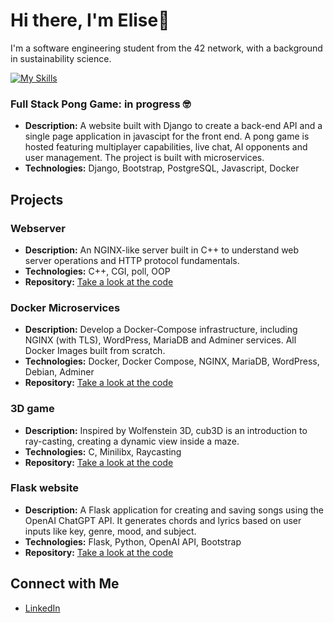 # Hi there, I'm Elise👋

I'm a software engineering student from the 42 network, with a background in sustainability science.

[![My Skills](https://skillicons.dev/icons?i=c,cpp,py,html,css,bash,postgres,nginx,flask,django,docker,bootstrap,figma,apple,linux,ableton,ai)](https://skillicons.dev)

### Full Stack Pong Game: in progress :nerd_face:
- **Description:** A website built with Django to create a back-end API and a single page application in javascipt for the front end. A pong game is hosted featuring multiplayer capabilities, live chat, AI opponents and user management. The project is built with microservices.
- **Technologies:** Django, Bootstrap, PostgreSQL, Javascript, Docker

## Projects

### Webserver
- **Description:** An NGINX-like server built in C++ to understand web server operations and HTTP protocol fundamentals.
- **Technologies:** C++, CGI, poll, OOP
- **Repository:** [Take a look at the code](https://github.com/evan-ite/webserv)

### Docker Microservices
- **Description:** Develop a Docker-Compose infrastructure, including NGINX (with TLS), WordPress, MariaDB and Adminer services. All Docker Images built from scratch.
- **Technologies:** Docker, Docker Compose, NGINX, MariaDB, WordPress, Debian, Adminer
- **Repository:** [Take a look at the code](https://github.com/evan-ite/inception)
  
### 3D game
- **Description:**  Inspired by Wolfenstein 3D, cub3D is an introduction to ray-casting, creating a dynamic view inside a maze.
- **Technologies:** C, Minilibx, Raycasting
- **Repository:** [Take a look at the code](https://github.com/evan-ite/cub3d)

### Flask website
- **Description:** A Flask application for creating and saving songs using the OpenAI ChatGPT API. It generates chords and lyrics based on user inputs like key, genre, mood, and subject.
- **Technologies:** Flask, Python, OpenAI API, Bootstrap
- **Repository:** [Take a look at the code](https://github.com/evan-ite/Flask-songcreator)

## Connect with Me
- [LinkedIn](https://www.linkedin.com/in/elise-v-2639b7202/)

